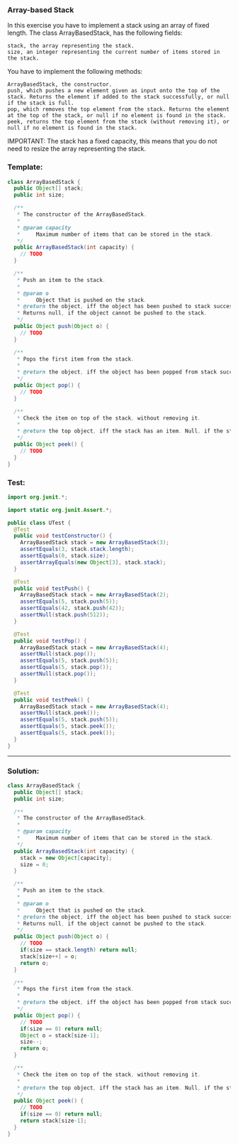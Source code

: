 ### Array-based Stack
In this exercise you have to implement a stack using an array of fixed length. The class ArrayBasedStack, has the following fields:

    stack, the array representing the stack.
    size, an integer representing the current number of items stored in the stack.

You have to implement the following methods:

    ArrayBasedStack, the constructor.
    push, which pushes a new element given as input onto the top of the stack. Returns the element if added to the stack successfully, or null if the stack is full.
    pop, which removes the top element from the stack. Returns the element at the top of the stack, or null if no element is found in the stack.
    peek, returns the top element from the stack (without removing it), or null if no element is found in the stack.

IMPORTANT: The stack has a fixed capacity, this means that you do not need to resize the array representing the stack.

### Template:
```java
class ArrayBasedStack {
  public Object[] stack;
  public int size;

  /**
   * The constructor of the ArrayBasedStack.
   *
   * @param capacity
   *     Maximum number of items that can be stored in the stack.
   */
  public ArrayBasedStack(int capacity) {
    // TODO
  }

  /**
   * Push an item to the stack.
   *
   * @param o
   *     Object that is pushed on the stack.
   * @return the object, iff the object has been pushed to stack successfully.
   * Returns null, if the object cannot be pushed to the stack.
   */
  public Object push(Object o) {
    // TODO
  }

  /**
   * Pops the first item from the stack.
   *
   * @return the object, iff the object has been popped from stack successfully. Null, if the stack is empty.
   */
  public Object pop() {
    // TODO
  }

  /**
   * Check the item on top of the stack, without removing it.
   *
   * @return the top object, iff the stack has an item. Null, if the stack is empty.
   */
  public Object peek() {
    // TODO
  }
}

```

### Test:
```java
import org.junit.*;

import static org.junit.Assert.*;

public class UTest {
  @Test
  public void testConstructor() {
    ArrayBasedStack stack = new ArrayBasedStack(3);
    assertEquals(3, stack.stack.length);
    assertEquals(0, stack.size);
    assertArrayEquals(new Object[3], stack.stack);
  }

  @Test
  public void testPush() {
    ArrayBasedStack stack = new ArrayBasedStack(2);
    assertEquals(5, stack.push(5));
    assertEquals(42, stack.push(42));
    assertNull(stack.push(512));
  }

  @Test
  public void testPop() {
    ArrayBasedStack stack = new ArrayBasedStack(4);
    assertNull(stack.pop());
    assertEquals(5, stack.push(5));
    assertEquals(5, stack.pop());
    assertNull(stack.pop());
  }

  @Test
  public void testPeek() {
    ArrayBasedStack stack = new ArrayBasedStack(4);
    assertNull(stack.peek());
    assertEquals(5, stack.push(5));
    assertEquals(5, stack.peek());
    assertEquals(5, stack.peek());
  }
}


```

__________________________________________________________________________________________________________________

### Solution:
```java
class ArrayBasedStack {
  public Object[] stack;
  public int size;

  /**
   * The constructor of the ArrayBasedStack.
   *
   * @param capacity
   *     Maximum number of items that can be stored in the stack.
   */
  public ArrayBasedStack(int capacity) {
    stack = new Object[capacity];
    size = 0;
  }

  /**
   * Push an item to the stack.
   *
   * @param o
   *     Object that is pushed on the stack.
   * @return the object, iff the object has been pushed to stack successfully.
   * Returns null, if the object cannot be pushed to the stack.
   */
  public Object push(Object o) {
    // TODO
    if(size == stack.length) return null;
    stack[size++] = o;
    return o;
  }

  /**
   * Pops the first item from the stack.
   *
   * @return the object, iff the object has been popped from stack successfully. Null, if the stack is empty.
   */
  public Object pop() {
    // TODO
    if(size == 0) return null;
    Object o = stack[size-1];
    size--;
    return o;
  }

  /**
   * Check the item on top of the stack, without removing it.
   *
   * @return the top object, iff the stack has an item. Null, if the stack is empty.
   */
  public Object peek() {
    // TODO
    if(size == 0) return null;
    return stack[size-1];
  }
}
```
